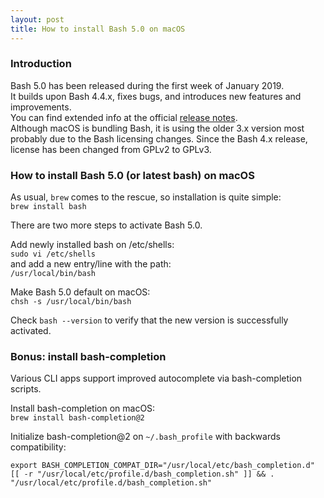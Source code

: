 ```yaml
---
layout: post
title: How to install Bash 5.0 on macOS
---
```


### Introduction

Bash 5.0 has been released during the first week of January 2019.  
It builds upon Bash 4.4.x, fixes bugs, and introduces new features and improvements.  
You can find extended info at the official [release notes](http://lists.gnu.org/archive/html/bug-bash/2019-01/msg00063.html).  
Although macOS is bundling Bash, it is using the older 3.x version most probably due to the Bash licensing changes. Since the Bash 4.x release, license has been changed from GPLv2 to GPLv3.

### How to install Bash 5.0 (or latest bash) on macOS

As usual, `brew` comes to the rescue, so installation is quite simple:  
`brew install bash`

There are two more steps to activate Bash 5.0.  

Add newly installed bash on /etc/shells:  
`sudo vi /etc/shells`  
and add a new entry/line with the path:  
`/usr/local/bin/bash`

Make Bash 5.0 default on macOS:  
`chsh -s /usr/local/bin/bash`

Check `bash --version` to verify that the new version is successfully activated.

### Bonus: install bash-completion

Various CLI apps support improved autocomplete via bash-completion scripts.  

Install bash-completion on macOS:  
`brew install bash-completion@2`

Initialize bash-completion@2 on `~/.bash_profile` with backwards compatibility:  
```
export BASH_COMPLETION_COMPAT_DIR="/usr/local/etc/bash_completion.d"
[[ -r "/usr/local/etc/profile.d/bash_completion.sh" ]] && . "/usr/local/etc/profile.d/bash_completion.sh"
```
